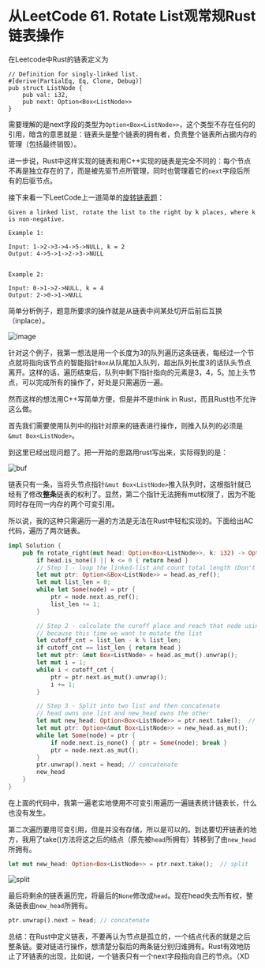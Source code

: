 # 从LeetCode 61. Rotate List观常规Rust链表操作

在Leetcode中Rust的链表定义为

```
// Definition for singly-linked list.
#[derive(PartialEq, Eq, Clone, Debug)]
pub struct ListNode {
    pub val: i32,
    pub next: Option<Box<ListNode>>
}
```

需要理解的是next字段的类型为`Option<Box<ListNode>>`，这个类型不存在任何的引用，暗含的意思就是：链表头是整个链表的拥有者，负责整个链表所占据内存的管理（包括最终销毁）。

进一步说，Rust中这样实现的链表和用C++实现的链表是完全不同的：每个节点不再是独立存在的了，而是被先驱节点所管理，同时也管理着它的`next`字段后所有的后驱节点。

接下来看一下LeetCode上一道简单的[旋转链表题](https://leetcode.com/problems/rotate-list/)：

```
Given a linked list, rotate the list to the right by k places, where k is non-negative.

Example 1:

Input: 1->2->3->4->5->NULL, k = 2
Output: 4->5->1->2->3->NULL


Example 2:

Input: 0->1->2->NULL, k = 4
Output: 2->0->1->NULL
```

简单分析例子，题意所要求的操作就是从链表中间某处切开后前后互换（inplace）。

![image](https://res.cloudinary.com/ainevsia/image/upload/v1581048900/61.png)

针对这个例子，我第一想法是用一个长度为3的队列遍历这条链表，每经过一个节点就将指向该节点的智能指针`Box`从队尾加入队列，超出队列长度3的话队头节点离开。这样的话，遍历结束后，队列中剩下指针指向的元素是3，4，5。加上头节点，可以完成所有的操作了，好处是只需遍历一遍。

然而这样的想法用C++写简单方便，但是并不是think in Rust，而且Rust也不允许这么做。

首先我们需要使用队列中的指针对原来的链表进行操作，则推入队列的必须是`&mut Box<ListNode>`。

到这里已经出现问题了。把一开始的思路用rust写出来，实际得到的是：

![buf](https://res.cloudinary.com/ainevsia/image/upload/v1581051584/61buf.png)

链表只有一条，当将头节点指针`&mut Box<ListNode>`推入队列时，这根指针就已经有了修改**整条**链表的权利了。显然，第二个指针无法拥有mut权限了，因为不能同时存在同一内存的两个可变引用。

所以说，我的这种只需遍历一遍的方法是无法在Rust中轻松实现的。下面给出AC代码，遍历了两次链表。

```rust
impl Solution {
    pub fn rotate_right(mut head: Option<Box<ListNode>>, k: i32) -> Option<Box<ListNode>> {
        if head.is_none() || k <= 0 { return head }
        // Step 1 - loop the linked-list and count total length (Don't need mut)
        let mut ptr: Option<&Box<ListNode>> = head.as_ref();
        let mut list_len = 0;
        while let Some(node) = ptr {
            ptr = node.next.as_ref();
            list_len += 1;
        }

        // Step 2 - calculate the curoff place and reach that node using &mut Box
        // because this time we want to mutate the list
        let cutoff_cnt = list_len - k % list_len;
        if cutoff_cnt == list_len { return head }
        let mut ptr: &mut Box<ListNode> = head.as_mut().unwrap();
        let mut i = 1;
        while i < cutoff_cnt {
            ptr = ptr.next.as_mut().unwrap();
            i += 1;
        }

        // Step 3 - Split into two list and then concatenate
        // head owns one list and new_head owns the other
        let mut new_head: Option<Box<ListNode>> = ptr.next.take();  // split
        let mut ptr: Option<&mut Box<ListNode>> = new_head.as_mut();
        while let Some(node) = ptr {
            if node.next.is_none() { ptr = Some(node); break }
            ptr = node.next.as_mut();
        }
        ptr.unwrap().next = head; // concatenate
        new_head
    }
}
```

在上面的代码中，我第一遍老实地使用不可变引用遍历一遍链表统计链表长，什么也没有发生。

第二次遍历要用可变引用，但是并没有存储，所以是可以的。到达要切开链表的地方，我用了take()方法将这之后的结点（原先被`head`所拥有）转移到了由`new_head`所拥有。

```rust
let mut new_head: Option<Box<ListNode>> = ptr.next.take();  // split
```

![split](https://res.cloudinary.com/ainevsia/image/upload/v1581053510/61split.png)

最后将剩余的链表遍历完，将最后的`None`修改成`head`。现在head失去所有权，整条链表由`new_head`所拥有。

```rust
ptr.unwrap().next = head; // concatenate
```

总结：在Rust中定义链表，不要再认为节点是孤立的，一个结点代表的就是之后整条链。要对链进行操作，想清楚分裂后的两条链分别归谁拥有。Rust有效地防止了环链表的出现，比如说，一个链表只有一个next字段指向自己的节点。（XD